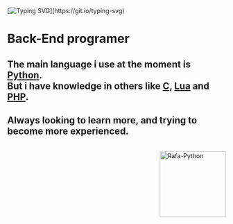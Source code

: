 [![Typing SVG](https://readme-typing-svg.herokuapp.com?size=35&color=F7F7F7&lines=Mr.leonard_;Python_;php_;Programmer_)](https://git.io/typing-svg)
 
 # Back-End programer
 
## The main language i use at the moment is [**Python**](https://pt.wikipedia.org/wiki/python). <br> But i have knowledge in others like [**C**](https://pt.wikipedia.org/wiki/C_(linguagem_de_programação)), [**Lua**](https://pt.wikipedia.org/wiki/Lua_(linguagem_de_programação)) and [**PHP**](https://pt.wikipedia.org/wiki/PHP).

## Always looking to learn more, and trying to become more experienced.

<div style="display: inline_block"><br> <img align="right" alt="Rafa-Python" height="152" width="152"src="https://cdn-icons-png.flaticon.com/512/5968/5968396.png"> </div>
